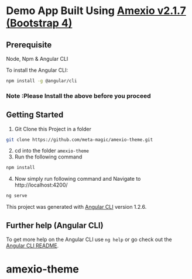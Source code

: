 # Demo App Built Using [Amexio v2.1.7 (Bootstrap 4)](https://www.amexio.tech/)

## Prerequisite
Node, Npm & Angular CLI

To install the Angular CLI:

```bash
npm install -g @angular/cli
```

### Note :Please Install the above before you proceed


## Getting Started
1) Git Clone this Project in a folder 
```bash
git clone https://github.com/meta-magic/amexio-theme.git
```

2) cd into the folder `amexio-theme`
3) Run the following command
```bash
npm install
```

4) Now simply run following command and Navigate to http://localhost:4200/
```bash
ng serve
````

This project was generated with [Angular CLI](https://github.com/angular/angular-cli) version 1.2.6.

## Further help (Angular CLI)

To get more help on the Angular CLI use `ng help` or go check out the [Angular CLI README](https://github.com/angular/angular-cli/blob/master/README.md).
# amexio-theme
